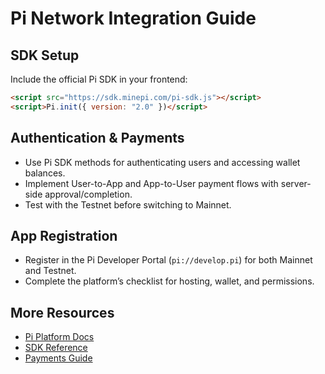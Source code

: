 # Pi Network Integration Guide

## SDK Setup

Include the official Pi SDK in your frontend:

```html
<script src="https://sdk.minepi.com/pi-sdk.js"></script>
<script>Pi.init({ version: "2.0" })</script>
```

## Authentication & Payments

- Use Pi SDK methods for authenticating users and accessing wallet balances.
- Implement User-to-App and App-to-User payment flows with server-side approval/completion.
- Test with the Testnet before switching to Mainnet.

## App Registration

- Register in the Pi Developer Portal (`pi://develop.pi`) for both Mainnet and Testnet.
- Complete the platform’s checklist for hosting, wallet, and permissions.

## More Resources

- [Pi Platform Docs](https://github.com/pi-apps/pi-platform-docs)
- [SDK Reference](https://github.com/pi-apps/pi-platform-docs/blob/master/SDK_reference.md)
- [Payments Guide](https://github.com/pi-apps/pi-platform-docs/blob/master/payments.md)
